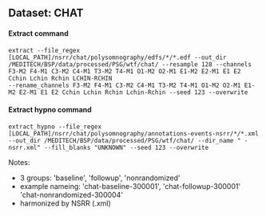 ## Dataset: CHAT

#### Extract command
```
extract --file_regex [LOCAL_PATH]/nsrr/chat/polysomnography/edfs/*/*.edf --out_dir /MEDITECH/BSP/data/processed/PSG/wtf/chat/ --resample 128 --channels F3-M2 F4-M1 C3-M2 C4-M1 T3-M2 T4-M1 O1-M2 O2-M1 E1-M2 E2-M1 E1 E2 Cchin Lchin Rchin LCHIN-RCHIN 
--rename_channels F3-M2 F4-M1 C3-M2 C4-M1 T3-M2 T4-M1 O1-M2 O2-M1 E1-M2 E2-M1 E1 E2 Cchin Lchin Rchin Lchin-Rchin --seed 123 --overwrite
```

#### Extract hypno command
```
extract_hypno --file_regex [LOCAL_PATH]/nsrr/chat/polysomnography/annotations-events-nsrr/*/*.xml --out_dir /MEDITECH/BSP/data/processed/PSG/wtf/chat/ --dir_name " -nsrr.xml" --fill_blanks "UNKNOWN" --seed 123 --overwrite
```

Notes: 
- 3 groups: 'baseline', 'followup', 'nonrandomized'
- example nameing: 'chat-baseline-300001', 'chat-followup-300001'
                   'chat-nonrandomized-300004'
- harmonized by NSRR (.xml)

